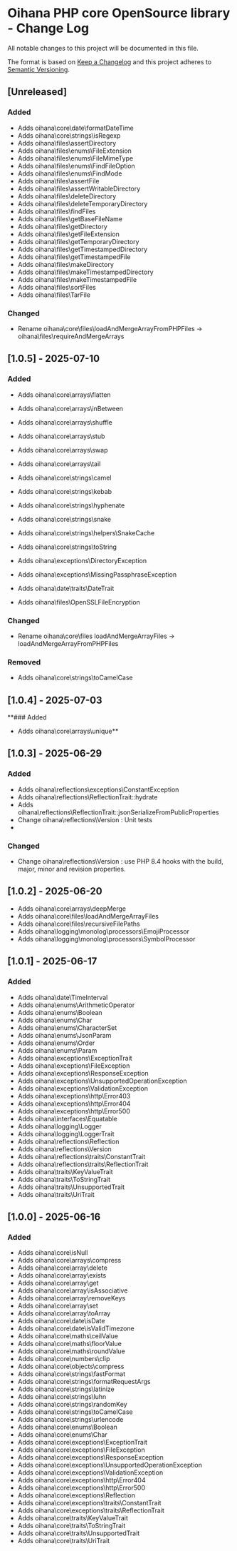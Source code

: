 # Oihana PHP core OpenSource library - Change Log

All notable changes to this project will be documented in this file.

The format is based on [Keep a Changelog](http://keepachangelog.com/) and this project adheres to [Semantic Versioning](http://semver.org/).

## [Unreleased]

### Added
- Adds oihana\core\date\formatDateTime
- Adds oihana\core\strings\isRegexp
- Adds oihana\files\assertDirectory
- Adds oihana\files\enums\FileExtension
- Adds oihana\files\enums\FileMimeType
- Adds oihana\files\enums\FindFileOption
- Adds oihana\files\enums\FindMode
- Adds oihana\files\assertFile
- Adds oihana\files\assertWritableDirectory
- Adds oihana\files\deleteDirectory
- Adds oihana\files\deleteTemporaryDirectory
- Adds oihana\files\findFiles
- Adds oihana\files\getBaseFileName
- Adds oihana\files\getDirectory
- Adds oihana\files\getFileExtension
- Adds oihana\files\getTemporaryDirectory
- Adds oihana\files\getTimestampedDirectory
- Adds oihana\files\getTimestampedFile
- Adds oihana\files\makeDirectory
- Adds oihana\files\makeTimestampedDirectory
- Adds oihana\files\makeTimestampedFile
- Adds oihana\files\sortFiles
- Adds oihana\files\TarFile

### Changed
- Rename oihana\core\files\loadAndMergeArrayFromPHPFiles -> oihana\files\requireAndMergeArrays

## [1.0.5] - 2025-07-10

### Added
- Adds oihana\core\arrays\flatten
- Adds oihana\core\arrays\inBetween
- Adds oihana\core\arrays\shuffle
- Adds oihana\core\arrays\stub
- Adds oihana\core\arrays\swap
- Adds oihana\core\arrays\tail
- Adds oihana\core\strings\camel
- Adds oihana\core\strings\kebab
- Adds oihana\core\strings\hyphenate
- Adds oihana\core\strings\snake
- Adds oihana\core\strings\helpers\SnakeCache
- Adds oihana\core\strings\toString
- Adds oihana\exceptions\DirectoryException
- Adds oihana\exceptions\MissingPassphraseException

- Adds oihana\date\traits\DateTrait
- Adds oihana\files\OpenSSLFileEncryption

### Changed
- Rename oihana\core\files loadAndMergeArrayFiles -> loadAndMergeArrayFromPHPFiles

### Removed
- Adds oihana\core\strings\toCamelCase

## [1.0.4] - 2025-07-03
**### Added
- Adds oihana\core\arrays\unique**

## [1.0.3] - 2025-06-29
### Added
- Adds oihana\reflections\exceptions\ConstantException
- Adds oihana\reflections\ReflectionTrait::hydrate
- Adds oihana\reflections\ReflectionTrait::jsonSerializeFromPublicProperties
- Change oihana\reflections\Version : Unit tests
- 
### Changed
- Change oihana\reflections\Version : use PHP 8.4 hooks with the build, major, minor and revision properties.

## [1.0.2] - 2025-06-20
- Adds oihana\core\arrays\deepMerge
- Adds oihana\core\files\loadAndMergeArrayFiles
- Adds oihana\core\files\recursiveFilePaths
- Adds oihana\logging\monolog\processors\EmojiProcessor
- Adds oihana\logging\monolog\processors\SymbolProcessor

## [1.0.1] - 2025-06-17

### Added

- Adds oihana\date\TimeInterval
- Adds oihana\enums\ArithmeticOperator
- Adds oihana\enums\Boolean
- Adds oihana\enums\Char
- Adds oihana\enums\CharacterSet
- Adds oihana\enums\JsonParam
- Adds oihana\enums\Order
- Adds oihana\enums\Param
- Adds oihana\exceptions\ExceptionTrait
- Adds oihana\exceptions\FileException
- Adds oihana\exceptions\ResponseException
- Adds oihana\exceptions\UnsupportedOperationException
- Adds oihana\exceptions\ValidationException
- Adds oihana\exceptions\http\Error403
- Adds oihana\exceptions\http\Error404
- Adds oihana\exceptions\http\Error500
- Adds oihana\interfaces\Equatable
- Adds oihana\logging\Logger
- Adds oihana\logging\LoggerTrait
- Adds oihana\reflections\Reflection
- Adds oihana\reflections\Version
- Adds oihana\reflections\traits\ConstantTrait
- Adds oihana\reflections\traits\ReflectionTrait
- Adds oihana\traits\KeyValueTrait
- Adds oihana\traits\ToStringTrait
- Adds oihana\traits\UnsupportedTrait
- Adds oihana\traits\UriTrait

## [1.0.0] - 2025-06-16

### Added

- Adds oihana\core\isNull
- Adds oihana\core\arrays\compress
- Adds oihana\core\array\delete
- Adds oihana\core\array\exists
- Adds oihana\core\array\get
- Adds oihana\core\array\isAssociative
- Adds oihana\core\array\removeKeys
- Adds oihana\core\array\set
- Adds oihana\core\array\toArray
- Adds oihana\core\date\isDate
- Adds oihana\core\date\isValidTimezone
- Adds oihana\core\maths\ceilValue
- Adds oihana\core\maths\floorValue
- Adds oihana\core\maths\roundValue
- Adds oihana\core\numbers\clip
- Adds oihana\core\objects\compress
- Adds oihana\core\strings\fastFormat
- Adds oihana\core\strings\formatRequestArgs
- Adds oihana\core\strings\latinize
- Adds oihana\core\strings\luhn
- Adds oihana\core\strings\randomKey
- Adds oihana\core\strings\toCamelCase
- Adds oihana\core\strings\urlencode
- Adds oihana\core\enums\Boolean
- Adds oihana\core\enums\Char
- Adds oihana\core\exceptions\ExceptionTrait
- Adds oihana\core\exceptions\FileException
- Adds oihana\core\exceptions\ResponseException
- Adds oihana\core\exceptions\UnsupportedOperationException
- Adds oihana\core\exceptions\ValidationException
- Adds oihana\core\exceptions\http\Error404
- Adds oihana\core\exceptions\http\Error500
- Adds oihana\core\exceptions\Reflection
- Adds oihana\core\exceptions\traits\ConstantTrait
- Adds oihana\core\exceptions\traits\ReflectionTrait
- Adds oihana\core\traits\KeyValueTrait
- Adds oihana\core\traits\ToStringTrait
- Adds oihana\core\traits\UnsupportedTrait
- Adds oihana\core\traits\UriTrait
